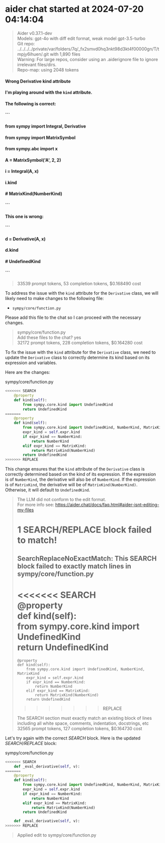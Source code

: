 
# aider chat started at 2024-07-20 04:14:04

> Aider v0.37.1-dev  
> Models: gpt-4o with diff edit format, weak model gpt-3.5-turbo  
> Git repo: ../../../../private/var/folders/7q/_fx2smvd0hq3nkt98d3kt4f00000gn/T/tmpjy6ihuen/.git with 1,890 files  
> Warning: For large repos, consider using an .aiderignore file to ignore irrelevant files/dirs.  
> Repo-map: using 2048 tokens  

#### Wrong Derivative kind attribute  
#### I'm playing around with the `kind` attribute.  
####   
#### The following is correct:  
####   
#### ```  
#### from sympy import Integral, Derivative  
#### from sympy import MatrixSymbol  
#### from sympy.abc import x  
#### A = MatrixSymbol('A', 2, 2)  
#### i = Integral(A, x)  
#### i.kind  
#### # MatrixKind(NumberKind)  
#### ```  
####   
#### This one is wrong:  
#### ```  
#### d = Derivative(A, x)  
#### d.kind  
#### # UndefinedKind  
#### ```  
> 33539 prompt tokens, 53 completion tokens, $0.168490 cost  

To address the issue with the `kind` attribute for the `Derivative` class, we will likely need to make changes to the following file:

- `sympy/core/function.py`

Please add this file to the chat so I can proceed with the necessary changes.

> sympy/core/function.py  
> Add these files to the chat? yes  
> 32172 prompt tokens, 228 completion tokens, $0.164280 cost  

To fix the issue with the `kind` attribute for the `Derivative` class, we need to update the `Derivative` class to correctly determine its kind based on its expression and variables.

Here are the changes:

sympy/core/function.py
```python
<<<<<<< SEARCH
    @property
    def kind(self):
        from sympy.core.kind import UndefinedKind
        return UndefinedKind
=======
    @property
    def kind(self):
        from sympy.core.kind import UndefinedKind, NumberKind, MatrixKind
        expr_kind = self.expr.kind
        if expr_kind == NumberKind:
            return NumberKind
        elif expr_kind == MatrixKind:
            return MatrixKind(NumberKind)
        return UndefinedKind
>>>>>>> REPLACE
```

This change ensures that the `kind` attribute of the `Derivative` class is correctly determined based on the kind of its expression. If the expression is of `NumberKind`, the derivative will also be of `NumberKind`. If the expression is of `MatrixKind`, the derivative will be of `MatrixKind(NumberKind)`. Otherwise, it will default to `UndefinedKind`.

> The LLM did not conform to the edit format.  
> For more info see: https://aider.chat/docs/faq.html#aider-isnt-editing-my-files  
> # 1 SEARCH/REPLACE block failed to match!  
>   
> ## SearchReplaceNoExactMatch: This SEARCH block failed to exactly match lines in sympy/core/function.py  
> <<<<<<< SEARCH  
>     @property  
>     def kind(self):  
>         from sympy.core.kind import UndefinedKind  
>         return UndefinedKind  
> =======  
>     @property  
>     def kind(self):  
>         from sympy.core.kind import UndefinedKind, NumberKind, MatrixKind  
>         expr_kind = self.expr.kind  
>         if expr_kind == NumberKind:  
>             return NumberKind  
>         elif expr_kind == MatrixKind:  
>             return MatrixKind(NumberKind)  
>         return UndefinedKind  
> >>>>>>> REPLACE  
>   
> The SEARCH section must exactly match an existing block of lines including all white space, comments, indentation, docstrings, etc  
> 32565 prompt tokens, 127 completion tokens, $0.164730 cost  

Let's try again with the correct *SEARCH* block. Here is the updated *SEARCH/REPLACE* block:

sympy/core/function.py
```python
<<<<<<< SEARCH
    def _eval_derivative(self, v):
=======
    @property
    def kind(self):
        from sympy.core.kind import UndefinedKind, NumberKind, MatrixKind
        expr_kind = self.expr.kind
        if expr_kind == NumberKind:
            return NumberKind
        elif expr_kind == MatrixKind:
            return MatrixKind(NumberKind)
        return UndefinedKind

    def _eval_derivative(self, v):
>>>>>>> REPLACE
```

> Applied edit to sympy/core/function.py  
